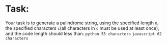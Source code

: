 <h1 id="task">Task:</h1>
<p> Your task is to generate a palindrome string, using the specified length <code>n</code>, the specified characters <code>c</code>(all characters in <code>c</code> must be used at least once), and the code length should less than: <code>python 55 characters</code> <code>javascript 62 characters</code></p>
